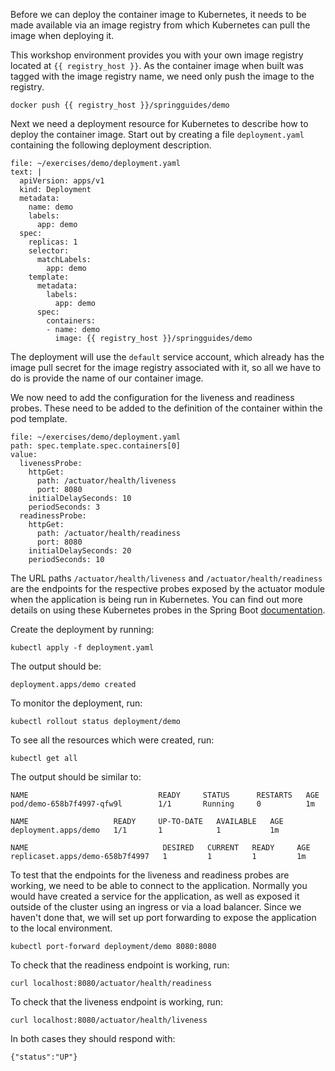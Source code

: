 Before we can deploy the container image to Kubernetes, it needs to be made available via an image registry from which Kubernetes can pull the image when deploying it.

This workshop environment provides you with your own image registry located at `{{ registry_host }}`. As the container image when built was tagged with the image registry name, we need only push the image to the registry.

```execute
docker push {{ registry_host }}/springguides/demo
```

Next we need a deployment resource for Kubernetes to describe how to deploy the container image. Start out by creating a file `deployment.yaml` containing the following deployment description.

```editor:append-lines-to-file
file: ~/exercises/demo/deployment.yaml
text: |
  apiVersion: apps/v1
  kind: Deployment
  metadata:
    name: demo
    labels:
      app: demo
  spec:
    replicas: 1
    selector:
      matchLabels:
        app: demo
    template:
      metadata:
        labels:
          app: demo
      spec:
        containers:
        - name: demo
          image: {{ registry_host }}/springguides/demo
```

The deployment will use the `default` service account, which already has the image pull secret for the image registry associated with it, so all we have to do is provide the name of our container image.

We now need to add the configuration for the liveness and readiness probes. These need to be added to the definition of the container within the pod template.

```editor:insert-value-into-yaml
file: ~/exercises/demo/deployment.yaml
path: spec.template.spec.containers[0]
value:
  livenessProbe:
    httpGet:
      path: /actuator/health/liveness
      port: 8080
    initialDelaySeconds: 10
    periodSeconds: 3
  readinessProbe:
    httpGet:
      path: /actuator/health/readiness
      port: 8080
    initialDelaySeconds: 20
    periodSeconds: 10
```

The URL paths `/actuator/health/liveness` and `/actuator/health/readiness` are the endpoints for the respective probes exposed by the actuator module when the application is being run in Kubernetes. You can find out more details on using these Kubernetes probes in the Spring Boot [documentation](https://docs.spring.io/spring-boot/docs/current/reference/htmlsingle/#production-ready-kubernetes-probes).

Create the deployment by running:

```execute
kubectl apply -f deployment.yaml
```

The output should be:

```
deployment.apps/demo created
```

To monitor the deployment, run:

```execute
kubectl rollout status deployment/demo
```

To see all the resources which were created, run:

```execute
kubectl get all
```

The output should be similar to:

```
NAME                             READY     STATUS      RESTARTS   AGE
pod/demo-658b7f4997-qfw9l        1/1       Running     0          1m

NAME                   READY     UP-TO-DATE   AVAILABLE   AGE
deployment.apps/demo   1/1       1            1           1m

NAME                              DESIRED   CURRENT   READY     AGE
replicaset.apps/demo-658b7f4997   1         1         1         1m
```

To test that the endpoints for the liveness and readiness probes are working, we need to be able to connect to the application. Normally you would have created a service for the application, as well as exposed it outside of the cluster using an ingress or via a load balancer. Since we haven't done that, we will set up port forwarding to expose the application to the local environment.

```execute
kubectl port-forward deployment/demo 8080:8080
```

To check that the readiness endpoint is working, run:

```execute-2
curl localhost:8080/actuator/health/readiness
```

To check that the liveness endpoint is working, run:

```execute-2
curl localhost:8080/actuator/health/liveness
```

In both cases they should respond with:

```
{"status":"UP"}
```
